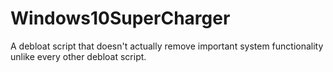 # Windows10SuperCharger
A debloat script that doesn't actually remove important system functionality unlike every other debloat script.
